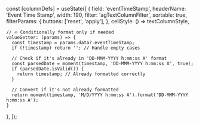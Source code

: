 const [columnDefs] = useState([
  {
    field: 'eventTimeStamp',
    headerName: 'Event Time Stamp',
    width: 190,
    filter: 'agTextColumnFilter',
    sortable: true,
    filterParams: {
      buttons: ['reset', 'apply'],
    },
    cellStyle: () => textColumnStyle,

    // 🔥 Conditionally format only if needed
    valueGetter: (params) => {
      const timestamp = params.data?.eventTimeStamp;
      if (!timestamp) return ''; // Handle empty cases

      // Check if it's already in 'DD-MMM-YYYY h:mm:ss A' format
      const parsedDate = moment(timestamp, 'DD-MMM-YYYY h:mm:ss A', true);
      if (parsedDate.isValid()) {
        return timestamp; // Already formatted correctly
      }

      // Convert if it's not already formatted
      return moment(timestamp, 'M/D/YYYY h:mm:ss A').format('DD-MMM-YYYY h:mm:ss A');
    }
  },
]);
